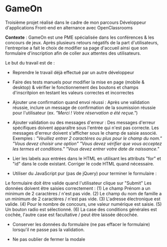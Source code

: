 # GameOn

Troisième projet réalisé dans le cadre de mon parcours Développeur d'applications Front-end en alternance avec OpenClassrooms

**Contexte** : GameOn est une PME spécialisée dans les conférences & les concours de jeux. Après plusieurs retours négatifs de la part d'utilisateurs, l'entreprise a fait le choix de modifier sa page d'accueil ainsi que son formulaire d'inscription afin de coller aux attentes des utilisateurs. 

Le but du travail est de : 
- Reprendre le travail déjà effectué par un autre développeur

- Faire des tests manuels pour modifier la mise en page (mobile & desktop) & vérifier le fonctionnement des boutons et champs d'inscritpion en testant les valeurs correctes et incorrectes

- Ajouter une confirmation quand envoi réussi : Après une validation réussie, inclure un message de confirmation de la soumission réussie pour l'utilisateur (ex. *"Merci ! Votre réservation a été reçue."*)

- Ajouter validation ou des messages d'erreur : Des messages d'erreur spécifiques doivent apparaître sous l'entrée qui n'est pas correcte. Les messages d'erreur doivent s'afficher sous le champ de saisie associé. Exemples : *"Veuillez entrer 2 caractères ou plus pour le champ du nom."* *"Vous devez choisir une option"* *"Vous devez vérifier que vous acceptez les termes et conditions."* *"Vous devez entrer votre date de naissance."*

- Lier les labels aux entrées dans le HTML en utilisant les attributs "for" et "id" dans le code existant. Corriger le code HTML quand nécessaire.  

- Utiliser du JavaScript pur (pas de jQuery) pour terminer le formulaire :

Le formulaire doit être valide quand l'utilisateur clique sur "Submit"
Les données doivent être saisies correctement :
(1) Le champ Prénom a un minimum de 2 caractères / n'est pas vide.
(2) Le champ du nom de famille a un minimum de 2 caractères / n'est pas vide.
(3) L'adresse électronique est valide.
(4) Pour le nombre de concours, une valeur numérique est saisie.
(5) Un bouton radio est sélectionné.
(6) La case des conditions générales est cochée, l'autre case est facultative / peut être laissée décochée.

- Conserver les données du formulaire (ne pas effacer le formulaire) lorsqu'il ne passe pas la validation.

- Ne pas oublier de fermer la modale
